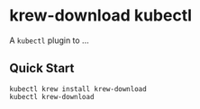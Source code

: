 # krew-download kubectl

A `kubectl` plugin to ...

## Quick Start

```
kubectl krew install krew-download
kubectl krew-download
```


